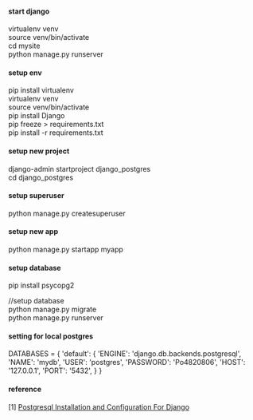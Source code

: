 #### start django   
  virtualenv venv        
  source venv/bin/activate          
  cd mysite          
  python manage.py runserver        

#### setup env  
pip install virtualenv     
virtualenv venv     
source venv/bin/activate   
pip install Django        
pip freeze > requirements.txt    
pip install -r requirements.txt      

#### setup new project
django-admin startproject django_postgres     
cd django_postgres    

#### setup superuser
python manage.py createsuperuser


#### setup new app
python manage.py startapp myapp         
  
#### setup database
pip install psycopg2

//setup database       
python manage.py migrate           
python manage.py runserver     

#### setting for local postgres
DATABASES = {
    'default': {
        'ENGINE': 'django.db.backends.postgresql',
        'NAME': 'mydb',
        'USER': 'postgres',
        'PASSWORD': 'Po4820806',
        'HOST': '127.0.0.1',
        'PORT': '5432',
    }
}

#### reference
[1] [Postgresql Installation and Configuration For Django](https://www.youtube.com/watch?v=l4BZqgwxoH4)
